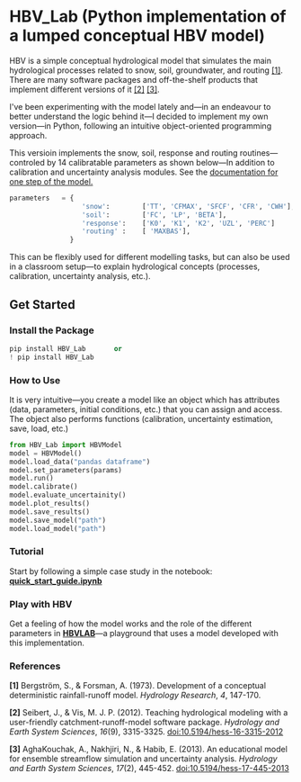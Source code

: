 # HBV_Lab (Python implementation of a lumped conceptual HBV model)

HBV is a simple conceptual hydrological model that simulates the main hydrological processes related to snow, soil, groundwater, and routing [[1]](https://iwaponline.com/hr/article/4/3/147/1357/DEVELOPMENT-OF-A-CONCEPTUAL-DETERMINISTIC-RAINFALL). There are many software packages and off-the-shelf products that implement different versions of it [[2]](https://www.geo.uzh.ch/en/units/h2k/Services/HBV-Model.html) [[3]](https://hess.copernicus.org/articles/17/445/2013/).

I've been experimenting with the model lately and—in an endeavour to better understand the logic behind it—I decided to implement my own version—in Python, following an intuitive object-oriented programming approach.

This versioin implements the snow, soil, response and routing routines—controled by 14 calibratable parameters as shown below—In addition to calibration and uncertainty analysis modules. See the [documentation for one step of the model.](https://lucid.app/publicSegments/view/a0edb3b6-8eba-4db5-9984-bfd23cc004ef/image.png)
```python
parameters   = {
                  'snow':        ['TT', 'CFMAX', 'SFCF', 'CFR', 'CWH'],
                  'soil':        ['FC', 'LP', 'BETA'],
                  'response':    ['K0', 'K1', 'K2', 'UZL', 'PERC']
                  'routing' :    [ 'MAXBAS'],
               }
```


This can be flexibly used for different modelling tasks, but can also be used in a classroom setup—to explain hydrological concepts (processes, calibration, uncertainty analysis, etc.).

## Get Started

### Install the Package
```python 
pip install HBV_Lab       or
! pip install HBV_Lab
```
### How to Use
It is very intuitive—you create a model like an object which has attributes (data, parameters, initial conditions, etc.) that you can assign and access. The object also performs functions (calibration, uncertainty estimation, save, load, etc.)
```python
from HBV_Lab import HBVModel
model = HBVModel()
model.load_data("pandas dataframe")
model.set_parameters(params)
model.run()
model.calibrate()
model.evaluate_uncertainity()
model.plot_results()
model.save_results()
model.save_model("path")
model.load_model("path")
```
### Tutorial
Start by following a simple case study in the notebook:  [**quick_start_guide.ipynb**](https://github.com/abdallaox/HBV_python_implementation/blob/main/quick_start_guide.ipynb)
### Play with HBV 
Get a feeling of how the model works and the role of the different parameters in [**HBVLAB**](https://hbv-playground.onrender.com/HBV_playground)—a playground that uses a model developed with this implementation.
### References

**[1]** Bergström, S., & Forsman, A. (1973). Development of a conceptual deterministic rainfall-runoff model. *Hydrology Research*, *4*, 147-170.

**[2]** Seibert, J., & Vis, M. J. P. (2012). Teaching hydrological modeling with a user-friendly catchment-runoff-model software package. *Hydrology and Earth System Sciences*, *16*(9), 3315-3325. [doi:10.5194/hess-16-3315-2012](https://doi.org/10.5194/hess-16-3315-2012)

**[3]** AghaKouchak, A., Nakhjiri, N., & Habib, E. (2013). An educational model for ensemble streamflow simulation and uncertainty analysis. *Hydrology and Earth System Sciences*, *17*(2), 445-452. [doi:10.5194/hess-17-445-2013](https://doi.org/10.5194/hess-17-445-2013)

